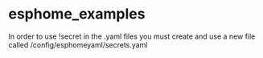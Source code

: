 # esphome_examples

In order to use !secret in the .yaml files you must create and use a new file called /config/esphomeyaml/secrets.yaml
